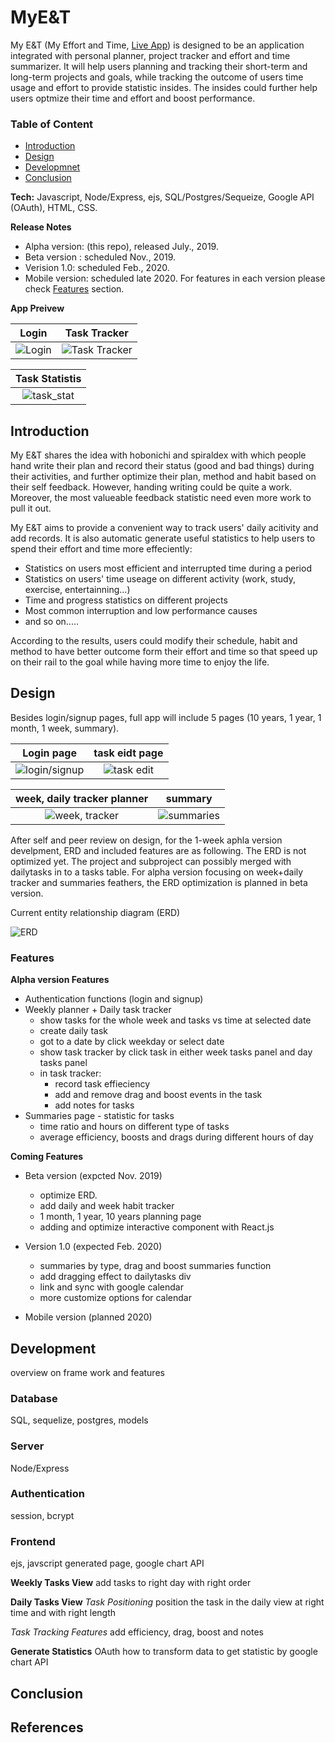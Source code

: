 # MyE&T
My E&T (My Effort and Time, [Live App](https://mysterious-ocean-78106.herokuapp.com/auth/login)) is designed to be an application integrated with personal planner, project tracker and effort and time summarizer. It will help users planning and tracking their short-term and long-term projects and goals, while tracking the outcome of users time usage and effort to provide statistic insides. The insides could further help users optmize their time and effort and boost performance.

### Table of Content
* [Introduction](#Introduction)
* [Design](#Design)
* [Developmnet](#Development)
* [Conclusion](#Conclusion)

**Tech:** Javascript, Node/Express, ejs, SQL/Postgres/Sequeize, Google API (OAuth), HTML, CSS.

**Release Notes**

* Alpha version: (this repo), released July., 2019.
* Beta version : scheduled Nov., 2019.
* Verision 1.0: scheduled Feb., 2020.
* Mobile version: scheduled late 2020.
For features in each version please check [Features](#Features) section.

**App Preivew**

| Login| Task Tracker |
|:---:|:---:|
|![Login](./ReadmeFiles/Login.gif) | ![Task Tracker](./ReadmeFiles/task_tracker.gif) |

| Task Statistis |
|:---:|
|![task_stat](./ReadmeFiles/task_stat.gif) |

## Introduction
My E&T shares the idea with hobonichi and spiraldex with which people hand write their plan and record their status (good and bad things) during their activities, and further optimize their plan, method and habit based on their self feedback. However, handing writing could be quite a work. Moreover, the most valueable feedback statistic need even more work to pull it out.

My E&T aims to provide a convenient way to track users' daily acitivity and add records. It is also automatic generate useful statistics to help users to spend their effort and time more effeciently:
* Statistics on users most efficient and interrupted time during a period
* Statistics on users' time useage on different activity (work, study, exercise, entertainning...)
* Time and progress statistics on different projects
* Most common interruption and low performance causes 
* and so on.....

According to the results, users could modify their schedule, habit and method to have better outcome form their effort and time so that speed up on their rail to the goal while having more time to enjoy the life.

## Design
Besides login/signup pages, full app will include 5 pages (10 years, 1 year, 1 month, 1 week, summary).

Login page | task eidt page
|:---:|:---:|
![login/signup](./ReadmeFiles/Login.png) | ![task edit](./ReadmeFiles/edit.png)
   
| week, daily tracker planner | summary | 
|:---:|:---:|
| ![week, tracker](./ReadmeFiles/week+daily_tracker.png) | ![summaries](./ReadmeFiles/summaries.png) |


After self and peer review on design, for the 1-week aphla version develpment, ERD and included features are as following. The ERD is not optimized yet. The project and subproject can possibly merged with dailytasks in to a tasks table. For alpha version focusing on week+daily tracker and summaries feathers, the ERD optimization is planned in beta version.

Current entity relationship diagram (ERD)

![ERD](./ReadmeFiles/ERD2.png)


### Features
**Alpha version Features**
* Authentication functions (login and signup)
* Weekly planner + Daily task tracker
  * show tasks for the whole week and tasks vs time at selected date
  * create daily task
  * got to a date by click weekday or select date
  * show task tracker by click task in either week tasks panel and day tasks panel
  * in task tracker:
    * record task effieciency
    * add and remove drag and boost events in the task
    * add notes for tasks
* Summaries page - statistic for tasks
  * time ratio and hours on different type of tasks
  * average efficiency, boosts and drags during different hours of day

**Coming Features**
* Beta version (expcted Nov. 2019)
  * optimize ERD.
  * add daily and week habit tracker
  * 1 month, 1 year, 10 years planning page 
  * adding and optimize interactive component with React.js

* Version 1.0 (expected Feb. 2020)
    * summaries by type, drag and boost summaries function
    * add dragging effect to dailytasks div
    * link and sync with google calendar
    * more customize options for calendar

* Mobile version (planned 2020)

## Development
overview on frame work and features

### Database
SQL, sequelize, postgres, models

### Server
Node/Express

### Authentication
session, bcrypt

### Frontend
ejs, javscript generated page, google chart API

**Weekly Tasks View**
add tasks to right day with right order

**Daily Tasks View**
*Task Positioning*
position the task in the daily view at right time and with right length

*Task Tracking Features*
add efficiency, drag, boost and notes

**Generate Statistics**
OAuth
how to transform data to get statistic by google chart API

## Conclusion

## References





